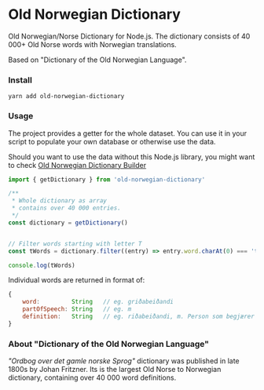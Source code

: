 # Old Norwegian Dictionary

Old Norwegian/Norse Dictionary for Node.js. The dictionary consists of 40 000+ Old Norse words with Norwegian translations.

Based on "Dictionary of the Old Norwegian Language".

### Install

`yarn add old-norwegian-dictionary`

### Usage

The project provides a getter for the whole dataset. You can use it in your script to populate your own database or otherwise use the data.

Should you want to use the data without this Node.js library, you might want to check [Old Norwegian Dictionary Builder](https://github.com/stscoundrel/old-norwegian-dictionary-builder)


```javascript
import { getDictionary } from 'old-norwegian-dictionary'

/**
 * Whole dictionary as array
 * contains over 40 000 entries.
 */
const dictionary = getDictionary()


// Filter words starting with letter T
const tWords = dictionary.filter((entry) => entry.word.charAt(0) === 't')

console.log(tWords)

```

Individual words are returned in format of:

```javascript
{
    word:         String   // eg. griðabeiðandi
    partOfSpeech: String   // eg. m
    definition:   String   // eg. riðabeiðandi, m. Person som begjærer grið 3. Grág. 30716.
}
```


### About "Dictionary of the Old Norwegian Language"

_"Ordbog over det gamle norske Sprog"_ dictionary was published in late 1800s by Johan Fritzner. Its is the largest Old Norse to Norwegian dictionary, containing over 40 000 word definitions.
